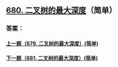 ## [680. 二叉树的最大深度](https://leetcode-cn.com/problems/merge-two-sorted-lists/)（简单）





### 答案：



#### [上一题（679. 二叉树的最大深度）(简单)](https://github.com/sdwwld/leetCode/blob/master/src/main/java/com/wld/java/leetcode/leetCode0679.md)

#### [下一题（681. 二叉树的最大深度）(简单)](https://github.com/sdwwld/leetCode/blob/master/src/main/java/com/wld/java/leetcode/leetCode0681.md)